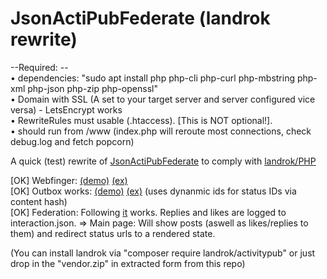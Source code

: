 # JsonActiPubFederate (landrok rewrite)

--Required: --  
•  dependencies: "sudo apt install php php-cli php-curl php-mbstring php-xml php-json php-zip php-openssl"  
• Domain with SSL (A set to your target server and server configured vice versa) - LetsEncrypt works  
• RewriteRules must usable (.htaccess). [This is NOT optional!].  
• should run from /www (index.php will reroute most connections, check debug.log and fetch popcorn)  


A quick (test) rewrite of [JsonActiPubFederate](https://codeberg.org/alceawisteria/JsonActiPubFederate)
 to comply with [landrok/PHP](https://github.com/landrok/activitypub)

 [OK] Webfinger: [(demo)](https://alceawis.com/.well-known/webfinger?resource=acct:alceawis@alceawis.com)   [(ex)](https://yusaao.com/.well-known/webfinger?resource=acct:yusaao@yusaao.com)  
 [OK] Outbox works: [(demo)](https://alceawis.com/alceawis/outbox?page=true) [(ex)](https://yusaao.com/yusaao/outbox?page=true) (uses dynanmic ids for status IDs via content hash)   
 [OK] Federation: Following  [it](https://alceawis.com/)  works. Replies and likes are logged to interaction.json. 
  => Main page: Will show posts (aswell as likes/replies to them) and redirect status urls to a rendered state.  

(You can install landrok via "composer require landrok/activitypub" or just drop in the "vendor.zip" in extracted form from this repo)